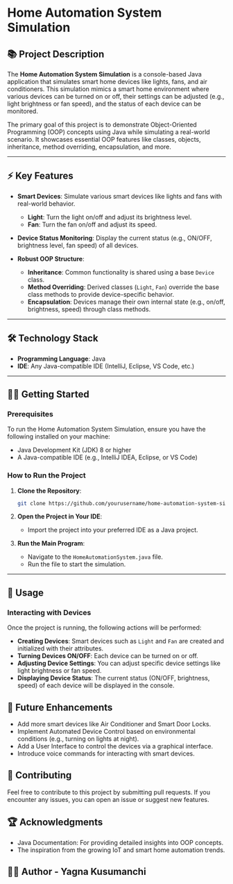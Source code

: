 ﻿# **Home Automation System Simulation**

## 📚 **Project Description**

The **Home Automation System Simulation** is a console-based Java application that simulates smart home devices like lights, fans, and air conditioners. This simulation mimics a smart home environment where various devices can be turned on or off, their settings can be adjusted (e.g., light brightness or fan speed), and the status of each device can be monitored.

The primary goal of this project is to demonstrate Object-Oriented Programming (OOP) concepts using Java while simulating a real-world scenario. It showcases essential OOP features like classes, objects, inheritance, method overriding, encapsulation, and more.

---

## ⚡ **Key Features**

- **Smart Devices**: Simulate various smart devices like lights and fans with real-world behavior.
  - **Light**: Turn the light on/off and adjust its brightness level.
  - **Fan**: Turn the fan on/off and adjust its speed.
  
- **Device Status Monitoring**: Display the current status (e.g., ON/OFF, brightness level, fan speed) of all devices.
  
- **Robust OOP Structure**:
  - **Inheritance**: Common functionality is shared using a base `Device` class.
  - **Method Overriding**: Derived classes (`Light`, `Fan`) override the base class methods to provide device-specific behavior.
  - **Encapsulation**: Devices manage their own internal state (e.g., on/off, brightness, speed) through class methods.

---

## 🛠️ **Technology Stack**

- **Programming Language**: Java
- **IDE**: Any Java-compatible IDE (IntelliJ, Eclipse, VS Code, etc.)

---

## 🧑‍💻 **Getting Started**

### **Prerequisites**

To run the Home Automation System Simulation, ensure you have the following installed on your machine:

- Java Development Kit (JDK) 8 or higher
- A Java-compatible IDE (e.g., IntelliJ IDEA, Eclipse, or VS Code)

### **How to Run the Project**

1. **Clone the Repository**:
    ```bash
    git clone https://github.com/yourusername/home-automation-system-simulation.git
    ```
   
2. **Open the Project in Your IDE**:
   - Import the project into your preferred IDE as a Java project.

3. **Run the Main Program**:
   - Navigate to the `HomeAutomationSystem.java` file.
   - Run the file to start the simulation.

---

## 📝 **Usage**

### Interacting with Devices

Once the project is running, the following actions will be performed:

- **Creating Devices**: Smart devices such as `Light` and `Fan` are created and initialized with their attributes.
- **Turning Devices ON/OFF**: Each device can be turned on or off.
- **Adjusting Device Settings**: You can adjust specific device settings like light brightness or fan speed.
- **Displaying Device Status**: The current status (ON/OFF, brightness, speed) of each device will be displayed in the console.

## 🚀 Future Enhancements
- Add more smart devices like Air Conditioner and Smart Door Locks.
- Implement Automated Device Control based on environmental conditions (e.g., turning on lights at night).
- Add a User Interface to control the devices via a graphical interface.
- Introduce voice commands for interacting with smart devices.

## 💬 Contributing

Feel free to contribute to this project by submitting pull requests. If you encounter any issues, you can open an issue or suggest new features.

## 🏆 Acknowledgments

- Java Documentation: For providing detailed insights into OOP concepts.
- The inspiration from the growing IoT and smart home automation trends.


## 👨‍💻 Author - Yagna Kusumanchi
